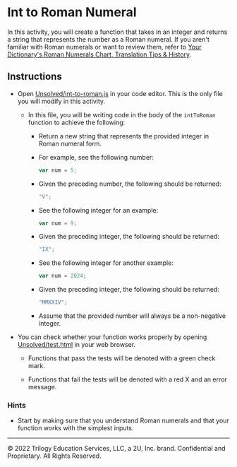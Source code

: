# Int to Roman Numeral

In this activity, you will create a function that takes in an integer and returns a string that represents the number as a Roman numeral. If you aren't familiar with Roman numerals or want to review them, refer to [Your Dictionary's Roman Numerals Chart, Translation Tips & History](https://reference.yourdictionary.com/resources/romanums.html).

## Instructions

* Open [Unsolved/int-to-roman.js](Unsolved/int-to-roman.js) in your code editor. This is the only file you will modify in this activity.

  * In this file, you will be writing code in the body of the `intToRoman` function to achieve the following:

    * Return a new string that represents the provided integer in Roman numeral form.

    * For example, see the following number:

       ```js
       var num = 5;
       ```

    * Given the preceding number, the following should be returned:

       ```js
       "V";
       ```

    * See the following integer for an example:

       ```js
       var num = 9;
       ```

    * Given the preceding integer, the following should be returned:

       ```js
       "IX";
       ```

     * See the following integer for another example:

        ```js
       var num = 2024;
       ```

    * Given the preceding integer, the following should be returned:

       ```js
       "MMXXIV";

    * Assume that the provided number will always be a non-negative integer.

* You can check whether your function works properly by opening [Unsolved/test.html](Unsolved/test.html) in your web browser.

  * Functions that pass the tests will be denoted with a green check mark.

  * Functions that fail the tests will be denoted with a red X and an error message.

### Hints

* Start by making sure that you understand Roman numerals and that your function works with the simplest inputs.

---
© 2022 Trilogy Education Services, LLC, a 2U, Inc. brand. Confidential and Proprietary. All Rights Reserved.
